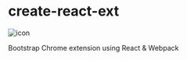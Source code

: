 # create-react-ext
![icon](https://user-images.githubusercontent.com/7237762/222297908-2c1dca1e-1794-49c2-933b-b28306c23591.png)

Bootstrap Chrome extension using React & Webpack


